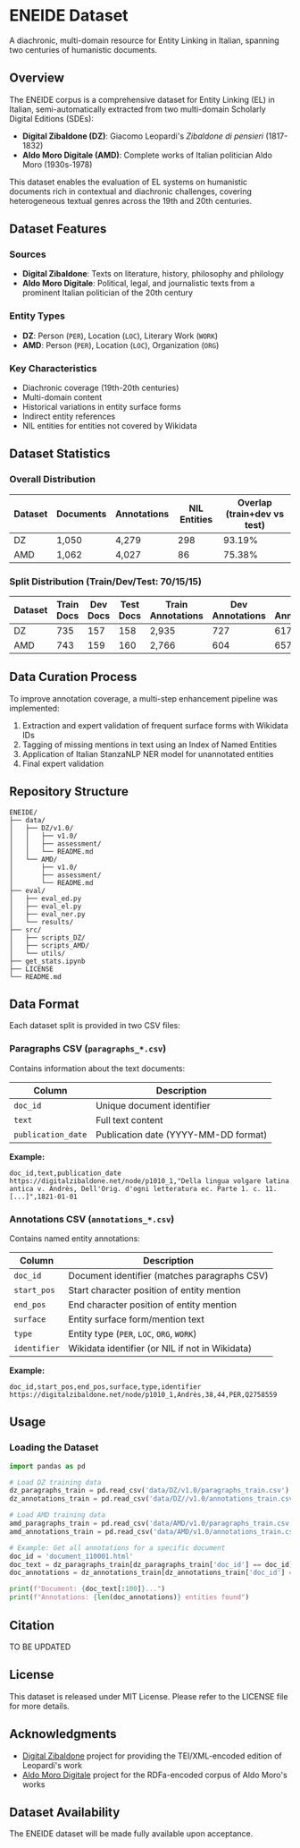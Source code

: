 # ENEIDE Dataset

A diachronic, multi-domain resource for Entity Linking in Italian, spanning two centuries of humanistic documents.

## Overview

The ENEIDE corpus is a comprehensive dataset for Entity Linking (EL) in Italian, semi-automatically extracted from two multi-domain Scholarly Digital Editions (SDEs):

- **Digital Zibaldone (DZ)**: Giacomo Leopardi's *Zibaldone di pensieri* (1817-1832) 
- **Aldo Moro Digitale (AMD)**: Complete works of Italian politician Aldo Moro (1930s-1978) 

This dataset enables the evaluation of EL systems on humanistic documents rich in contextual and diachronic challenges, covering heterogeneous textual genres across the 19th and 20th centuries.

## Dataset Features

### Sources
- **Digital Zibaldone**: Texts on literature, history, philosophy and philology
- **Aldo Moro Digitale**: Political, legal, and journalistic texts from a prominent Italian politician of the 20th century

### Entity Types
- **DZ**: Person (`PER`), Location (`LOC`), Literary Work (`WORK`)
- **AMD**: Person (`PER`), Location (`LOC`), Organization (`ORG`)

### Key Characteristics
- Diachronic coverage (19th-20th centuries)
- Multi-domain content
- Historical variations in entity surface forms
- Indirect entity references
- NIL entities for entities not covered by Wikidata

## Dataset Statistics

### Overall Distribution
| Dataset | Documents | Annotations |  NIL Entities | Overlap (train+dev vs test) |
|---------|-----------|-------------|--------------|---------------------------|
| DZ      | 1,050     | 4,279       | 298          | 93.19%                    |
| AMD     | 1,062     | 4,027       | 86           | 75.38%                    |

### Split Distribution (Train/Dev/Test: 70/15/15)
| Dataset | Train Docs | Dev Docs | Test Docs | Train Annotations | Dev Annotations | Test Annotations |
|---------|------------|----------|-----------|-------------------|-----------------|------------------|
| DZ      | 735        | 157      | 158       | 2,935             | 727             | 617              |
| AMD     | 743        | 159      | 160       | 2,766             | 604             | 657              |


## Data Curation Process

To improve annotation coverage, a multi-step enhancement pipeline was implemented:
1. Extraction and expert validation of frequent surface forms with Wikidata IDs
2. Tagging of missing mentions in text using an Index of Named Entities
3. Application of Italian StanzaNLP NER model for unannotated entities
4. Final expert validation


## Repository Structure

```
ENEIDE/
├── data/
│   ├── DZ/v1.0/
│   │   ├── v1.0/
│   │   ├── assessment/
│   │   └── README.md
│   └── AMD/
│       ├── v1.0/
│       ├── assessment/
│       └── README.md
├── eval/
│   ├── eval_ed.py
│   ├── eval_el.py
│   ├── eval_ner.py
│   └── results/
├── src/
│   ├── scripts_DZ/
│   ├── scripts_AMD/
│   └── utils/
├── get_stats.ipynb
├── LICENSE
└── README.md
```

## Data Format

Each dataset split is provided in two CSV files:

### Paragraphs CSV (`paragraphs_*.csv`)
Contains information about the text documents:

| Column | Description |
|--------|-------------|
| `doc_id` | Unique document identifier |
| `text` | Full text content |
| `publication_date` | Publication date (YYYY-MM-DD format) |

**Example:**
```csv
doc_id,text,publication_date
https://digitalzibaldone.net/node/p1010_1,"Della lingua volgare latina antica v. Andrès, Dell'Orig. d'ogni letteratura ec. Parte 1. c. 11. [...]",1821-01-01
```

### Annotations CSV (`annotations_*.csv`)
Contains named entity annotations:

| Column | Description |
|--------|-------------|
| `doc_id` | Document identifier (matches paragraphs CSV) |
| `start_pos` | Start character position of entity mention |
| `end_pos` | End character position of entity mention |
| `surface` | Entity surface form/mention text |
| `type` | Entity type (`PER`, `LOC`, `ORG`, `WORK`) |
| `identifier` | Wikidata identifier (or NIL if not in Wikidata) |

**Example:**
```csv
doc_id,start_pos,end_pos,surface,type,identifier
https://digitalzibaldone.net/node/p1010_1,Andrès,38,44,PER,Q2758559
```

## Usage

### Loading the Dataset

```python
import pandas as pd

# Load DZ training data
dz_paragraphs_train = pd.read_csv('data/DZ/v1.0/paragraphs_train.csv')
dz_annotations_train = pd.read_csv('data/DZ//v1.0/annotations_train.csv')

# Load AMD training data
amd_paragraphs_train = pd.read_csv('data/AMD/v1.0/paragraphs_train.csv')
amd_annotations_train = pd.read_csv('data/AMD/v1.0/annotations_train.csv')

# Example: Get all annotations for a specific document
doc_id = 'document_110001.html'
doc_text = dz_paragraphs_train[dz_paragraphs_train['doc_id'] == doc_id]['text'].iloc[0]
doc_annotations = dz_annotations_train[dz_annotations_train['doc_id'] == doc_id]

print(f"Document: {doc_text[:100]}...")
print(f"Annotations: {len(doc_annotations)} entities found")
```



## Citation

TO BE UPDATED

## License

This dataset is released under MIT License. Please refer to the LICENSE file for more details.

## Acknowledgments

- [Digital Zibaldone](https://digitalzibaldone.net/) project for providing the TEI/XML-encoded edition of Leopardi's work
- [Aldo Moro Digitale](https://aldomorodigitale.unibo.it/) project for the RDFa-encoded corpus of Aldo Moro's works


## Dataset Availability

The ENEIDE dataset will be made fully available upon acceptance.